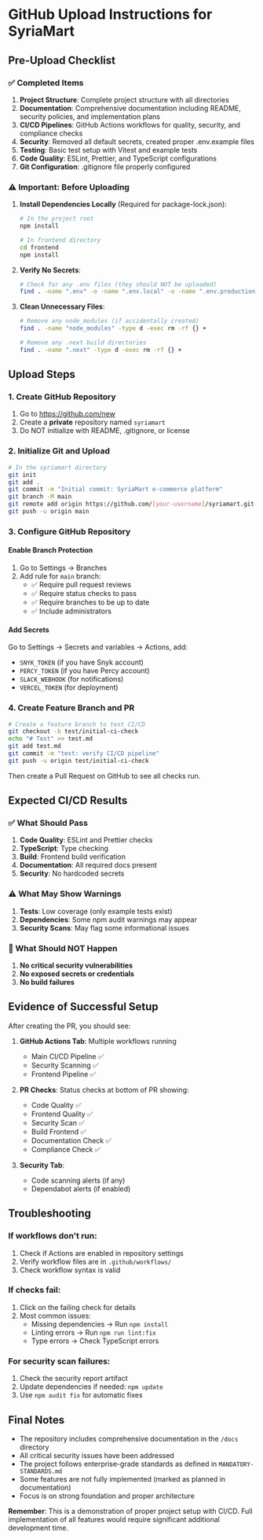 # GitHub Upload Instructions for SyriaMart

## Pre-Upload Checklist

### ✅ Completed Items
1. **Project Structure**: Complete project structure with all directories
2. **Documentation**: Comprehensive documentation including README, security policies, and implementation plans
3. **CI/CD Pipelines**: GitHub Actions workflows for quality, security, and compliance checks
4. **Security**: Removed all default secrets, created proper .env.example files
5. **Testing**: Basic test setup with Vitest and example tests
6. **Code Quality**: ESLint, Prettier, and TypeScript configurations
7. **Git Configuration**: .gitignore file properly configured

### ⚠️ Important: Before Uploading

1. **Install Dependencies Locally** (Required for package-lock.json):
   ```bash
   # In the project root
   npm install
   
   # In frontend directory
   cd frontend
   npm install
   ```

2. **Verify No Secrets**:
   ```bash
   # Check for any .env files (they should NOT be uploaded)
   find . -name ".env" -o -name ".env.local" -o -name ".env.production"
   ```

3. **Clean Unnecessary Files**:
   ```bash
   # Remove any node_modules (if accidentally created)
   find . -name "node_modules" -type d -exec rm -rf {} +
   
   # Remove any .next build directories
   find . -name ".next" -type d -exec rm -rf {} +
   ```

## Upload Steps

### 1. Create GitHub Repository
1. Go to https://github.com/new
2. Create a **private** repository named `syriamart`
3. Do NOT initialize with README, .gitignore, or license

### 2. Initialize Git and Upload
```bash
# In the syriamart directory
git init
git add .
git commit -m "Initial commit: SyriaMart e-commerce platform"
git branch -M main
git remote add origin https://github.com/[your-username]/syriamart.git
git push -u origin main
```

### 3. Configure GitHub Repository

#### Enable Branch Protection
1. Go to Settings → Branches
2. Add rule for `main` branch:
   - ✅ Require pull request reviews
   - ✅ Require status checks to pass
   - ✅ Require branches to be up to date
   - ✅ Include administrators

#### Add Secrets
Go to Settings → Secrets and variables → Actions, add:
- `SNYK_TOKEN` (if you have Snyk account)
- `PERCY_TOKEN` (if you have Percy account)
- `SLACK_WEBHOOK` (for notifications)
- `VERCEL_TOKEN` (for deployment)

### 4. Create Feature Branch and PR
```bash
# Create a feature branch to test CI/CD
git checkout -b test/initial-ci-check
echo "# Test" >> test.md
git add test.md
git commit -m "test: verify CI/CD pipeline"
git push -u origin test/initial-ci-check
```

Then create a Pull Request on GitHub to see all checks run.

## Expected CI/CD Results

### ✅ What Should Pass
1. **Code Quality**: ESLint and Prettier checks
2. **TypeScript**: Type checking
3. **Build**: Frontend build verification
4. **Documentation**: All required docs present
5. **Security**: No hardcoded secrets

### ⚠️ What May Show Warnings
1. **Tests**: Low coverage (only example tests exist)
2. **Dependencies**: Some npm audit warnings may appear
3. **Security Scans**: May flag some informational issues

### 🔴 What Should NOT Happen
1. **No critical security vulnerabilities**
2. **No exposed secrets or credentials**
3. **No build failures**

## Evidence of Successful Setup

After creating the PR, you should see:

1. **GitHub Actions Tab**: Multiple workflows running
   - Main CI/CD Pipeline ✅
   - Security Scanning ✅
   - Frontend Pipeline ✅

2. **PR Checks**: Status checks at bottom of PR showing:
   - Code Quality ✅
   - Frontend Quality ✅
   - Security Scan ✅
   - Build Frontend ✅
   - Documentation Check ✅
   - Compliance Check ✅

3. **Security Tab**: 
   - Code scanning alerts (if any)
   - Dependabot alerts (if enabled)

## Troubleshooting

### If workflows don't run:
1. Check if Actions are enabled in repository settings
2. Verify workflow files are in `.github/workflows/`
3. Check workflow syntax is valid

### If checks fail:
1. Click on the failing check for details
2. Most common issues:
   - Missing dependencies → Run `npm install`
   - Linting errors → Run `npm run lint:fix`
   - Type errors → Check TypeScript errors

### For security scan failures:
1. Check the security report artifact
2. Update dependencies if needed: `npm update`
3. Use `npm audit fix` for automatic fixes

## Final Notes

- The repository includes comprehensive documentation in the `/docs` directory
- All critical security issues have been addressed
- The project follows enterprise-grade standards as defined in `MANDATORY-STANDARDS.md`
- Some features are not fully implemented (marked as planned in documentation)
- Focus is on strong foundation and proper architecture

**Remember**: This is a demonstration of proper project setup with CI/CD. Full implementation of all features would require significant additional development time.